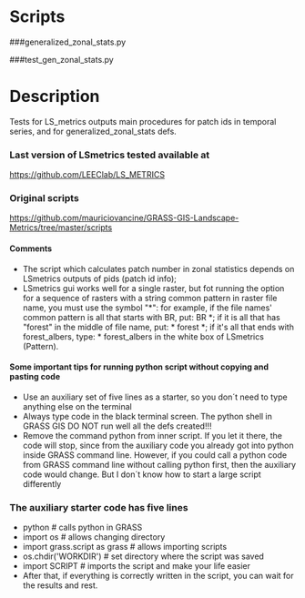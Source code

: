 # Scripts


###generalized_zonal_stats.py

###test_gen_zonal_stats.py

# Description 
Tests for LS_metrics outputs main procedures for patch ids in temporal series, and for generalized_zonal_stats defs.

### Last version of LSmetrics tested available at
https://github.com/LEEClab/LS_METRICS

### Original scripts
https://github.com/mauriciovancine/GRASS-GIS-Landscape-Metrics/tree/master/scripts

#### Comments

- The script which calculates patch number in zonal statistics depends on LSmetrics outputs of pids (patch id info); 
- LSmetrics gui works well for a single raster, but fot running the option for a sequence of rasters with a string common pattern in raster file name, you must use the symbol "*": 
for example, if the file names' common pattern is all that starts with BR, put: BR *;
if it is all that has "forest" in the middle of file name, put: * forest *;
if it's all that ends with forest_albers, type: * forest_albers in the white box of LSmetrics (Pattern).

#### Some important tips for running python script without copying and pasting code

- Use an auxiliary set of five lines as a starter, so you don´t need to type anything else on the terminal
- Always type code in the black terminal screen. The python shell in GRASS GIS DO NOT run well all the defs created!!!
- Remove the command python from inner script. If you let it there, the code will stop, since from the auxiliary code you already got into python inside GRASS command line. However, if you could call a python code from GRASS command line without calling python first, then the auxiliary code would change. But I don´t know how to start a large script differently

### The auxiliary starter code has five lines

- python # calls python in GRASS 
- import os # allows changing directory
- import grass.script as grass # allows importing scripts
- os.chdir('WORKDIR') # set directory where the script was saved
- import SCRIPT # imports the script and make your life easier
- After that, if everything is correctly written in the script, you can wait for the results and rest.


